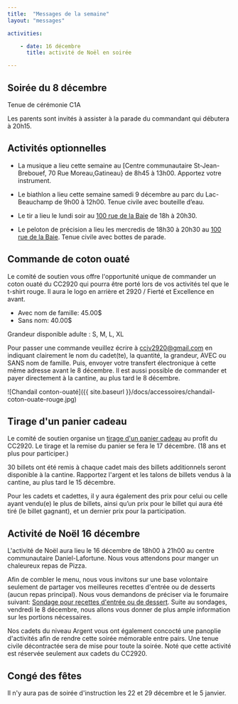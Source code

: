 ```yaml
---
title:  "Messages de la semaine"
layout: "messages"

activities: 

    - date: 16 décembre
      title: activité de Noël en soirée

---
```

## Soirée du 8 décembre

Tenue de cérémonie C1A

Les parents sont invités à assister à la parade du commandant qui débutera à 20h15.

## Activités optionnelles

- La musique a lieu cette semaine au [Centre communautaire St-Jean-Brebouef, 70 Rue Moreau,Gatineau} de 8h45 à 13h00. Apportez votre instrument.

- Le biathlon a lieu cette semaine samedi 9 décembre au parc du Lac-Beauchamp de 9h00 à 12h00. Tenue civile avec bouteille d’eau.

- Le tir a lieu le lundi soir au [100 rue de la Baie](/information/comment-nous-rejoindre/) de 18h à 20h30.

- Le peloton de précision a lieu les mercredis de 18h30 à 20h30 au [100 rue de la Baie](/information/comment-nous-rejoindre/). Tenue civile avec bottes de parade.

## Commande de coton ouaté

Le comité de soutien vous offre l'opportunité unique de commander un coton ouaté du CC2920 qui pourra être porté lors de vos activités tel que le t-shirt rouge. Il aura le logo en arrière et 2920 / Fierté et Excellence en avant.

- Avec nom de famille: 45.00$
- Sans nom: 40.00$

Grandeur disponible adulte : S, M, L, XL

Pour passer une commande veuillez écrire à <cciv2920@gmail.com> en indiquant clairement le nom du cadet(te), la quantité, la grandeur, AVEC ou SANS nom de famille. Puis, envoyer votre transfert électronique à cette même adresse avant le 8 décembre. Il est aussi possible de commander et payer directement à la cantine,  au plus tard le 8 décembre.

![Chandail conton-ouaté]({{ site.baseurl }}/docs/accessoires/chandail-coton-ouate-rouge.jpg)

## Tirage d'un panier cadeau

Le comité de soutien organise un [tirage d'un panier cadeau](/information/financement/#panier-cadeau-pour-le-temps-des-f%C3%AAtes) au profit du CC2920. Le tirage et la remise du panier se fera le 17 décembre. (18 ans et plus pour participer.)

30 billets ont été remis à chaque cadet mais des billets additionnels seront disponible à la cantine. Rapportez l'argent et les talons de billets vendus à la cantine, au plus tard le 15 décembre.

Pour les cadets et cadettes, il y aura également des prix pour celui ou celle ayant vendu(e) le plus de billets, ainsi qu’un prix pour le billet qui aura été tiré (le billet gagnant), et un dernier prix pour la participation.

## Activité de Noël 16 décembre

L'activité de Noël aura lieu le 16 décembre de 18h00 à 21h00 au centre communautaire Daniel-Lafortune. Nous vous attendons pour manger un chaleureux repas de Pizza. 

Afin de combler le menu, nous vous invitons sur une base volontaire seulement de partager vos meilleures recettes d'entrée ou de desserts (aucun repas principal). Nous vous demandons de préciser via le forumaire suivant: [Sondage pour recettes d'entrée ou de dessert](https://docs.google.com/forms/d/1J6YdqhwHDx6cPpP3sGqSe9_DqLdm2dKZ-iSvYCB24pM/edit). Suite au sondages, vendredi le 8 décembre, nous allons vous donner de plus ample information sur les portions nécessaires. 

Nos cadets du niveau Argent vous ont également concocté une panoplie d'activités afin de rendre cette soirée mémorable entre pairs. Une tenue civile décontractée sera de mise pour toute la soirée. Noté que cette activité est réservée seulement aux cadets du CC2920.

## Congé des fêtes

Il n'y aura pas de soirée d'instruction les 22 et 29 décembre et le 5 janvier.

